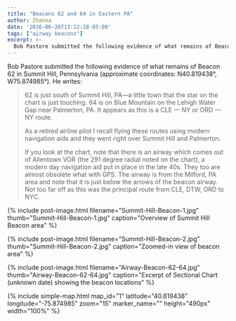 ```yaml
---
title: "Beacons 62 and 64 in Eastern PA"
author: Zhanna
date: '2016-06-26T13:12:28-05:00'
tags: ["airway beacons"]
excerpt: >-
  Bob Pastore submitted the following evidence of what remains of Beacon 62 in Summit Hill, Pennsylvania.
---
```


Bob Pastore submitted the following evidence of what remains of Beacon 62 in Summit Hill, Pennsylvania (approximate coordinates: N40.819438°, W75.874985°). He writes:

> 62 is just south of Summit Hill, PA—a little town that the star on the chart is just touching.  64 is on Blue Mountain on the Lehigh Water Gap near Palmerton, PA.  It appears as this is a CLE — NY or ORD — NY route.
>
> As a retired airline pilot I recall flying these routes using modern navigation aids and they went right over Summit Hill and Palmerton.
>
> If you look at the chart, note that there is an airway which comes out of Allentown VOR (the 291 degree radial noted on the chart), a modern day navigation aid put in place in the late 40s. They too are almost obsolete what with GPS.  The airway is from the Milford, PA area and note that it is just below the arrows of the beacon airway.  Not too far off as this was the principal route from CLE, DTW, ORD to NYC.

{% include post-image.html filename="Summit-Hill-Beacon-1.jpg" thumb="Summit-Hill-Beacon-1.jpg" caption="Overview of Summit Hill Beacon area" %}

{% include post-image.html filename="Summit-Hill-Beacon-2.jpg" thumb="Summit-Hill-Beacon-2.jpg" caption="Zoomed-in view of beacon area" %}

{% include post-image.html filename="Airway-Beacon-62-64.jpg" thumb="Airway-Beacon-62-64.jpg" caption="Excerpt of Sectional Chart (unknown date) showing the beacon locations" %}

{% include simple-map.html map_id="1" latitude="40.819438" longitude="-75.874985" zoom="15" marker_name="" height="490px" width="100%" %}


